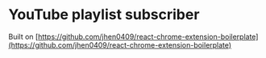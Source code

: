 # YouTube playlist subscriber

Built on [https://github.com/jhen0409/react-chrome-extension-boilerplate](https://github.com/jhen0409/react-chrome-extension-boilerplate)